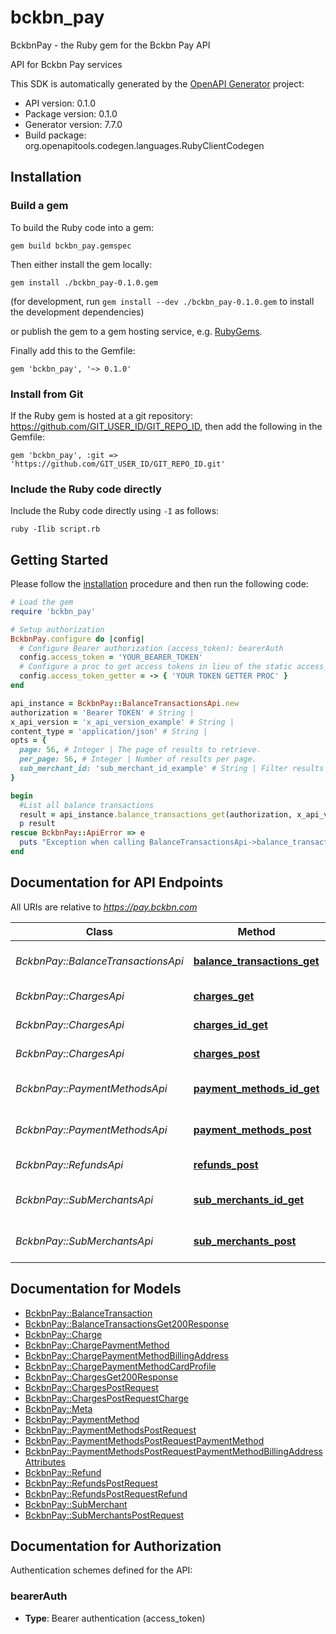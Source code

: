 # bckbn_pay

BckbnPay - the Ruby gem for the Bckbn Pay API

API for Bckbn Pay services

This SDK is automatically generated by the [OpenAPI Generator](https://openapi-generator.tech) project:

- API version: 0.1.0
- Package version: 0.1.0
- Generator version: 7.7.0
- Build package: org.openapitools.codegen.languages.RubyClientCodegen

## Installation

### Build a gem

To build the Ruby code into a gem:

```shell
gem build bckbn_pay.gemspec
```

Then either install the gem locally:

```shell
gem install ./bckbn_pay-0.1.0.gem
```

(for development, run `gem install --dev ./bckbn_pay-0.1.0.gem` to install the development dependencies)

or publish the gem to a gem hosting service, e.g. [RubyGems](https://rubygems.org/).

Finally add this to the Gemfile:

    gem 'bckbn_pay', '~> 0.1.0'

### Install from Git

If the Ruby gem is hosted at a git repository: https://github.com/GIT_USER_ID/GIT_REPO_ID, then add the following in the Gemfile:

    gem 'bckbn_pay', :git => 'https://github.com/GIT_USER_ID/GIT_REPO_ID.git'

### Include the Ruby code directly

Include the Ruby code directly using `-I` as follows:

```shell
ruby -Ilib script.rb
```

## Getting Started

Please follow the [installation](#installation) procedure and then run the following code:

```ruby
# Load the gem
require 'bckbn_pay'

# Setup authorization
BckbnPay.configure do |config|
  # Configure Bearer authorization (access_token): bearerAuth
  config.access_token = 'YOUR_BEARER_TOKEN'
  # Configure a proc to get access tokens in lieu of the static access_token configuration
  config.access_token_getter = -> { 'YOUR TOKEN GETTER PROC' } 
end

api_instance = BckbnPay::BalanceTransactionsApi.new
authorization = 'Bearer TOKEN' # String | 
x_api_version = 'x_api_version_example' # String | 
content_type = 'application/json' # String | 
opts = {
  page: 56, # Integer | The page of results to retrieve.
  per_page: 56, # Integer | Number of results per page.
  sub_merchant_id: 'sub_merchant_id_example' # String | Filter results by sub-merchant ID.
}

begin
  #List all balance transactions
  result = api_instance.balance_transactions_get(authorization, x_api_version, content_type, opts)
  p result
rescue BckbnPay::ApiError => e
  puts "Exception when calling BalanceTransactionsApi->balance_transactions_get: #{e}"
end

```

## Documentation for API Endpoints

All URIs are relative to *https://pay.bckbn.com*

Class | Method | HTTP request | Description
------------ | ------------- | ------------- | -------------
*BckbnPay::BalanceTransactionsApi* | [**balance_transactions_get**](docs/BalanceTransactionsApi.md#balance_transactions_get) | **GET** /balance_transactions | List all balance transactions
*BckbnPay::ChargesApi* | [**charges_get**](docs/ChargesApi.md#charges_get) | **GET** /charges | List all charges
*BckbnPay::ChargesApi* | [**charges_id_get**](docs/ChargesApi.md#charges_id_get) | **GET** /charges/{id} | Retrieve a charge
*BckbnPay::ChargesApi* | [**charges_post**](docs/ChargesApi.md#charges_post) | **POST** /charges | Create a charge
*BckbnPay::PaymentMethodsApi* | [**payment_methods_id_get**](docs/PaymentMethodsApi.md#payment_methods_id_get) | **GET** /payment_methods/{id} | Retrieve a payment method
*BckbnPay::PaymentMethodsApi* | [**payment_methods_post**](docs/PaymentMethodsApi.md#payment_methods_post) | **POST** /payment_methods | Create a payment method
*BckbnPay::RefundsApi* | [**refunds_post**](docs/RefundsApi.md#refunds_post) | **POST** /refunds | Create a refund
*BckbnPay::SubMerchantsApi* | [**sub_merchants_id_get**](docs/SubMerchantsApi.md#sub_merchants_id_get) | **GET** /sub_merchants/{id} | Retrieve a sub-merchant
*BckbnPay::SubMerchantsApi* | [**sub_merchants_post**](docs/SubMerchantsApi.md#sub_merchants_post) | **POST** /sub_merchants | Create a sub-merchant


## Documentation for Models

 - [BckbnPay::BalanceTransaction](docs/BalanceTransaction.md)
 - [BckbnPay::BalanceTransactionsGet200Response](docs/BalanceTransactionsGet200Response.md)
 - [BckbnPay::Charge](docs/Charge.md)
 - [BckbnPay::ChargePaymentMethod](docs/ChargePaymentMethod.md)
 - [BckbnPay::ChargePaymentMethodBillingAddress](docs/ChargePaymentMethodBillingAddress.md)
 - [BckbnPay::ChargePaymentMethodCardProfile](docs/ChargePaymentMethodCardProfile.md)
 - [BckbnPay::ChargesGet200Response](docs/ChargesGet200Response.md)
 - [BckbnPay::ChargesPostRequest](docs/ChargesPostRequest.md)
 - [BckbnPay::ChargesPostRequestCharge](docs/ChargesPostRequestCharge.md)
 - [BckbnPay::Meta](docs/Meta.md)
 - [BckbnPay::PaymentMethod](docs/PaymentMethod.md)
 - [BckbnPay::PaymentMethodsPostRequest](docs/PaymentMethodsPostRequest.md)
 - [BckbnPay::PaymentMethodsPostRequestPaymentMethod](docs/PaymentMethodsPostRequestPaymentMethod.md)
 - [BckbnPay::PaymentMethodsPostRequestPaymentMethodBillingAddressAttributes](docs/PaymentMethodsPostRequestPaymentMethodBillingAddressAttributes.md)
 - [BckbnPay::Refund](docs/Refund.md)
 - [BckbnPay::RefundsPostRequest](docs/RefundsPostRequest.md)
 - [BckbnPay::RefundsPostRequestRefund](docs/RefundsPostRequestRefund.md)
 - [BckbnPay::SubMerchant](docs/SubMerchant.md)
 - [BckbnPay::SubMerchantsPostRequest](docs/SubMerchantsPostRequest.md)


## Documentation for Authorization


Authentication schemes defined for the API:
### bearerAuth

- **Type**: Bearer authentication (access_token)

